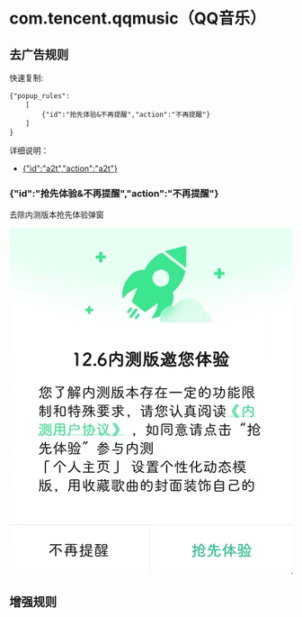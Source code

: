 # com.tencent.qqmusic（QQ音乐）

## 去广告规则

快速复制:
```
{"popup_rules":
    [
        {"id":"抢先体验&不再提醒","action":"不再提醒"}
    ]
}
```
详细说明：
- [{"id":"a2t","action":"a2t"}](#ida2tactiona2t)

### {"id":"抢先体验&不再提醒","action":"不再提醒"}
去除内测版本抢先体验弹窗

![](./assets/c89551c7c509d69fd5a1f7f9e77203f.jpg)

## 增强规则